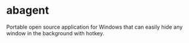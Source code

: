 # abagent
Portable open source application for Windows that can easily hide any window in the background with hotkey.
